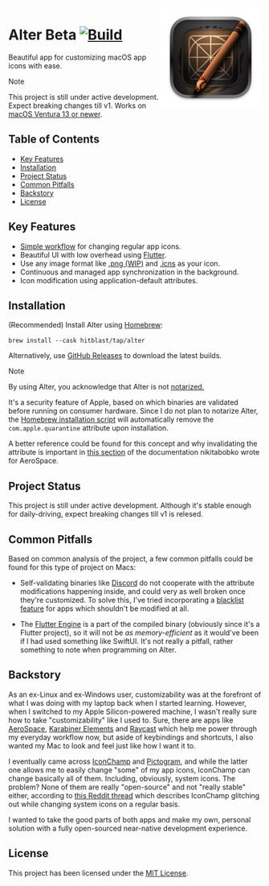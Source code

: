 <img src="macos/Runner/Assets.xcassets/AppIcon.appiconset/icon_512x512@2x.png" width="40%" height="40%" align="right" alt="Alter Icon">

# Alter Beta [![Build](https://github.com/hitblast/Alter/actions/workflows/build.yml/badge.svg?branch=main)](https://github.com/hitblast/Alter/actions/workflows/build.yml)

Beautiful app for customizing macOS app icons with ease. <br>

> [!NOTE]
> This project is still under active development. Expect breaking changes till v1.
> Works on [macOS Ventura 13 or newer]().

## Table of Contents

- [Key Features](<README#Key Features>)
- [Installation](README#Installation)
- [Project Status](<README#Project Status>)
- [Common Pitfalls](<README#Common Pitfalls>)
- [Backstory](README#Backstory)
- [License](README#License)

## Key Features

- [Simple workflow]() for changing regular app icons.
- Beautiful UI with low overhead using [Flutter](https://flutter.dev/).
- Use any image format like [.png (WIP)]() and [.icns]() as your icon.
- Continuous and managed app synchronization in the background.
- Icon modification using application-default attributes.

## Installation

(Recommended) Install Alter using [Homebrew](https://brew.sh/):

```
brew install --cask hitblast/tap/alter
```

Alternatively, use [GitHub Releases](https://github.com/hitblast/alter/releases) to download the latest builds.

> [!NOTE]
> By using Alter, you acknowledge that Alter is not [notarized.](https://developer.apple.com/documentation/security/notarizing_macos_software_before_distribution)
>
> It's a security feature of Apple, based on which binaries are validated before running on consumer hardware. Since I do not plan to notarize Alter, the [Homebrew installation script]() will automatically remove the `com.apple.quarantine` attribute upon installation.
>
> A better reference could be found for this concept and why invalidating the attribute is important in [this section](https://developer.apple.com/documentation/security/notarizing_macos_software_before_distribution) of the documentation nikitabobko wrote for AeroSpace.

## Project Status

This project is still under active development. Although it's stable enough for
daily-driving, expect breaking changes till v1 is relesed.

## Common Pitfalls

Based on common analysis of the project, a few common pitfalls could be found for this type of project on Macs:

- Self-validating binaries like [Discord]() do not cooperate with the attribute
modifications happening inside, and could very as well broken once they're
customized. To solve this, I've tried incorporating a [blacklist feature]() for
apps which shouldn't be modified at all.

- The [Flutter Engine](https://github.com/flutter/engine) is a part of the
compiled binary (obviously since it's a Flutter project), so it will not be *as
memory-efficient* as it would've been if I had used something like SwiftUI. It's
not really a pitfall, rather something to note when programming on Alter.

## Backstory
As an ex-Linux and ex-Windows user, customizability was at the forefront of what
I was doing with my laptop back when I started learning. However, when I
switched to my Apple Silicon-powered machine, I wasn't really sure how to take
"customizability" like I used to. Sure, there are apps like
[AeroSpace](https://github.com/nikitabobko/AeroSpace), [Karabiner
Elements](https://karabiner-elements.pqrs.org/) and
[Raycast](https://www.raycast.com/) which help me power through my everyday
workflow now, but aside of keybindings and shortcuts, I also wanted my Mac to
look and feel just like how I want it to.

I eventually came across
[IconChamp](https://www.macenhance.com/iconchamp.html)
and [Pictogram](https://pictogramapp.com/), and while the latter one allows me
to easily change "some" of my app icons, IconChamp can change basically all of
them. Including, obviously, system icons. The problem? None of them are really
"open-source" and not "really stable" either, according to [this Reddit
thread](https://www.reddit.com/r/macapps/comments/1dm1uad/has_iconchamp_been_abandoned/)
which describes IconChamp glitching out while changing system icons on a regular
basis.

I wanted to take the good parts of both apps and make my own, personal solution
with a fully open-sourced near-native development experience.

## License

This project has been licensed under the [MIT License](./LICENSE).
